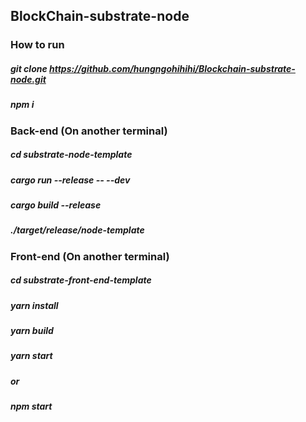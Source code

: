 ## BlockChain-substrate-node

### How to run 
##### git clone https://github.com/hungngohihihi/Blockchain-substrate-node.git
##### npm i

### Back-end (On another terminal)
##### cd substrate-node-template
##### cargo run --release -- --dev
##### cargo build --release
##### ./target/release/node-template

### Front-end (On another terminal)
##### cd substrate-front-end-template
##### yarn install
##### yarn build
##### yarn start
##### or
##### npm start
